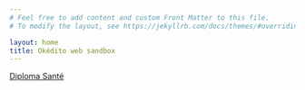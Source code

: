```yaml
---
# Feel free to add content and custom Front Matter to this file.
# To modify the layout, see https://jekyllrb.com/docs/themes/#overriding-theme-defaults

layout: home
title: Okédito web sandbox
---
```


<a href="/diploma-sante/">Diploma Santé</a>